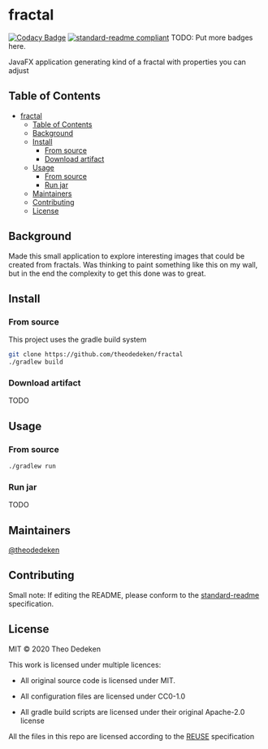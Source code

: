 <!--
SPDX-FileCopyrightText: 2020 Theo Dedeken

SPDX-License-Identifier: CC0-1.0
-->

# fractal

[![Codacy Badge](https://api.codacy.com/project/badge/Grade/4f09ff34b5ea4263a3a2fe4740dbacd7)](https://app.codacy.com/manual/theodedeken/fractal?utm_source=github.com&utm_medium=referral&utm_content=theodedeken/fractal&utm_campaign=Badge_Grade_Dashboard)
[![standard-readme compliant](https://img.shields.io/badge/standard--readme-OK-green.svg?style=flat-square)](https://github.com/RichardLitt/standard-readme)
TODO: Put more badges here.

JavaFX application generating kind of a fractal with properties you can adjust

## Table of Contents

- [fractal](#fractal)
  - [Table of Contents](#table-of-contents)
  - [Background](#background)
  - [Install](#install)
    - [From source](#from-source)
    - [Download artifact](#download-artifact)
  - [Usage](#usage)
    - [From source](#from-source-1)
    - [Run jar](#run-jar)
  - [Maintainers](#maintainers)
  - [Contributing](#contributing)
  - [License](#license)

## Background
Made this small application to explore interesting images that could be created from fractals.
Was thinking to paint something like this on my wall, but in the end the complexity to get this done was to great.

## Install
### From source
This project uses the gradle build system

```bash
git clone https://github.com/theodedeken/fractal
./gradlew build
```
### Download artifact
TODO

## Usage
### From source
```bash
./gradlew run
```
### Run jar
TODO

## Maintainers

[@theodedeken](https://github.com/theodedeken)

## Contributing

Small note: If editing the README, please conform to the [standard-readme](https://github.com/RichardLitt/standard-readme) specification.

## License

MIT © 2020 Theo Dedeken

This work is licensed under multiple licences:

* All original source code is licensed under MIT.
+ All configuration files are licensed under CC0-1.0
* All gradle build scripts are licensed under their original Apache-2.0 license

All the files in this repo are licensed according to the [REUSE](https://reuse.software/) specification

